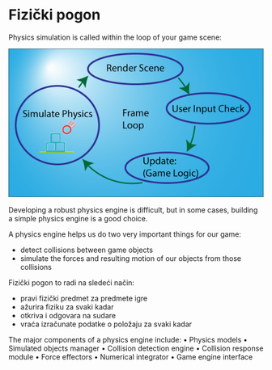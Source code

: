 # Fizički pogon

Physics simulation is called within the loop of your game scene:

![](slike/glavna-petlja.png)

Developing a robust physics engine is difficult, but in some cases, building a simple physics engine is a good choice.

A physics engine helps us do two very important things for our game:
* detect collisions between game objects
* simulate the forces and resulting motion of our objects from those collisions

Fizički pogon to radi na sledeći način:
* pravi fizički predmet za predmete igre
* ažurira fiziku za svaki kadar
* otkriva i odgovara na sudare
* vraća izračunate podatke o položaju za svaki kadar

The major components of a physics engine include:
• Physics models
• Simulated objects manager
• Collision detection engine
• Collision response module
• Force effectors
• Numerical integrator
• Game engine interface
